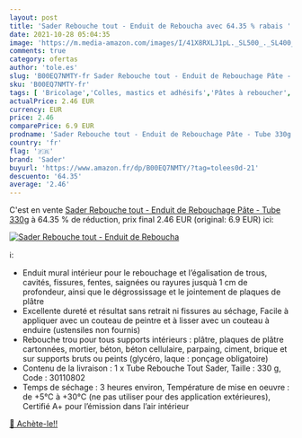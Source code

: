 ```yaml
---
layout: post
title: 'Sader Rebouche tout - Enduit de Reboucha avec 64.35 % rabais '
date: 2021-10-28 05:04:35
image: 'https://m.media-amazon.com/images/I/41X8RXLJ1pL._SL500_._SL400_.jpg'
comments: true
category: ofertas
author: 'tole.es'
slug: 'B00EQ7NMTY-fr Sader Rebouche tout - Enduit de Rebouchage Pâte - Tube 330g'
sku: 'B00EQ7NMTY-fr'
tags: [ 'Bricolage','Colles, mastics et adhésifs','Pâtes à reboucher','Quincaillerie','sader', ]
actualPrice: 2.46 EUR
currency: EUR
price: 2.46
comparePrice: 6.9 EUR
prodname: 'Sader Rebouche tout - Enduit de Rebouchage Pâte - Tube 330g'
country: 'fr'
flag: '🇫🇷'
brand: 'Sader'
buyurl: 'https://www.amazon.fr/dp/B00EQ7NMTY/?tag=tolees0d-21'
descuento: '64.35'
average: '2.46'
---
```


C'est en vente [Sader Rebouche tout - Enduit de Rebouchage Pâte - Tube 330g](https://www.amazon.fr/dp/B00EQ7NMTY/?tag=tolees0d-21)  à  64.35 % de réduction, prix final  2.46 EUR (original: 6.9 EUR) ici:

[![Sader Rebouche tout - Enduit de Reboucha](https://m.media-amazon.com/images/I/41X8RXLJ1pL._SL500_._SL400_.jpg)](https://www.amazon.fr/dp/B00EQ7NMTY/?tag=tolees0d-21)

ℹ️:

- Enduit mural intérieur pour le rebouchage et l’égalisation de trous, cavités, fissures, fentes, saignées ou rayures jusquà 1 cm de profondeur, ainsi que le dégrossissage et le jointement de plaques de plâtre
- Excellente dureté et résultat sans retrait ni fissures au séchage, Facile à appliquer avec un couteau de peintre et à lisser avec un couteau à enduire (ustensiles non fournis)
- Rebouche trou pour tous supports intérieurs : plâtre, plaques de plâtre cartonnées, mortier, béton, béton cellulaire, parpaing, ciment, brique et sur supports bruts ou peints (glycéro, laque : ponçage obligatoire)
- Contenu de la livraison : 1 x Tube Rebouche Tout Sader, Taille : 330 g, Code : 30110802
- Temps de séchage : 3 heures environ, Température de mise en oeuvre : de +5°C à +30°C (ne pas utiliser pour des application extérieures), Certifié A+ pour l’émission dans l’air intérieur

[🛒 Achète-le!!](https://www.amazon.fr/dp/B00EQ7NMTY/?tag=tolees0d-21)
